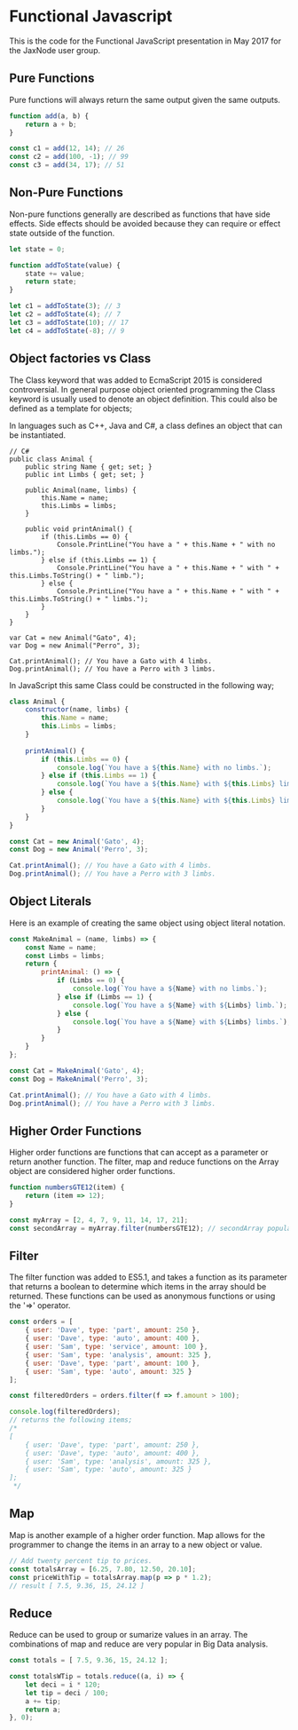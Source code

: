 # Functional Javascript

This is the code for the Functional JavaScript presentation in May 2017 for the JaxNode user group.

## Pure Functions

Pure functions will always return the same output given the same outputs.

```Javascript
function add(a, b) {
    return a + b;
}

const c1 = add(12, 14); // 26
const c2 = add(100, -1); // 99
const c3 = add(34, 17); // 51
```
## Non-Pure Functions

Non-pure functions generally are described as functions that have side effects. Side effects should be avoided because they can require or effect state outside of the function.

```Javascript
let state = 0;

function addToState(value) {
    state += value;
    return state;
}

let c1 = addToState(3); // 3
let c2 = addToState(4); // 7
let c3 = addToState(10); // 17
let c4 = addToState(-8); // 9
```

## Object factories vs Class

The Class keyword that was added to EcmaScript 2015 is considered controversial. 
In general purpose object oriented programming the Class keyword is usually used to denote an object definition. This could also be defined as a template for objects;

In languages such as C++, Java and C#, a class defines an object that can be instantiated.

```Csharp
// C#
public class Animal {
    public string Name { get; set; }
    public int Limbs { get; set; }
    
    public Animal(name, limbs) {
        this.Name = name;
        this.Limbs = limbs;
    }
    
    public void printAnimal() {
        if (this.Limbs == 0) {
            Console.PrintLine("You have a " + this.Name + " with no limbs.");
        } else if (this.Limbs == 1) {
            Console.PrintLine("You have a " + this.Name + " with " + this.Limbs.ToString() + " limb.");
        } else {
            Console.PrintLine("You have a " + this.Name + " with " + this.Limbs.ToString() + " limbs.");
        }
    }
}

var Cat = new Animal("Gato", 4);
var Dog = new Animal("Perro", 3);

Cat.printAnimal(); // You have a Gato with 4 limbs.
Dog.printAnimal(); // You have a Perro with 3 limbs.
```

In JavaScript this same Class could be constructed in the following way;

```Javascript
class Animal {
    constructor(name, limbs) {
        this.Name = name;
        this.Limbs = limbs;
    }
    
    printAnimal() {
        if (this.Limbs == 0) {
            console.log(`You have a ${this.Name} with no limbs.`);
        } else if (this.Limbs == 1) {
            console.log(`You have a ${this.Name} with ${this.Limbs} limb.`);
        } else {
            console.log(`You have a ${this.Name} with ${this.Limbs} limbs.`);
        }
    }
}

const Cat = new Animal('Gato', 4);
const Dog = new Animal('Perro', 3);

Cat.printAnimal(); // You have a Gato with 4 limbs.
Dog.printAnimal(); // You have a Perro with 3 limbs.
```
## Object Literals

Here is an example of creating the same object using object literal notation.

```Javascript
const MakeAnimal = (name, limbs) => {
    const Name = name;
    const Limbs = limbs;
    return {
        printAnimal: () => {
            if (Limbs == 0) {
                console.log(`You have a ${Name} with no limbs.`);
            } else if (Limbs == 1) {
                console.log(`You have a ${Name} with ${Limbs} limb.`);
            } else {
                console.log(`You have a ${Name} with ${Limbs} limbs.`);
            }    
        }    
    }
};

const Cat = MakeAnimal('Gato', 4);
const Dog = MakeAnimal('Perro', 3);

Cat.printAnimal(); // You have a Gato with 4 limbs.
Dog.printAnimal(); // You have a Perro with 3 limbs.
```

## Higher Order Functions

Higher order functions are functions that can accept as a parameter or return another function. 
The filter, map and reduce functions on the Array object are considered higher order functions.

```Javascript
function numbersGTE12(item) {
    return (item => 12);
}

const myArray = [2, 4, 7, 9, 11, 14, 17, 21];
const secondArray = myArray.filter(numbersGTE12); // secondArray populated by 14, 17, 21;  
```

## Filter

The filter function was added to ES5.1, and takes a function as its parameter that returns a boolean to determine which items in the array should be returned. These functions can be used as anonymous functions or using the '=>' operator.

```Javascript
const orders = [
    { user: 'Dave', type: 'part', amount: 250 },
    { user: 'Dave', type: 'auto', amount: 400 },
    { user: 'Sam', type: 'service', amount: 100 },
    { user: 'Sam', type: 'analysis', amount: 325 },
    { user: 'Dave', type: 'part', amount: 100 },
    { user: 'Sam', type: 'auto', amount: 325 }
];

const filteredOrders = orders.filter(f => f.amount > 100);

console.log(filteredOrders);
// returns the following items;
/*
[
    { user: 'Dave', type: 'part', amount: 250 },
    { user: 'Dave', type: 'auto', amount: 400 },
    { user: 'Sam', type: 'analysis', amount: 325 },
    { user: 'Sam', type: 'auto', amount: 325 }
]; 
 */
```

## Map

Map is another example of a higher order function. Map allows for the programmer to change the items in an array to a new object or value.

```Javascript
// Add twenty percent tip to prices.
const totalsArray = [6.25, 7.80, 12.50, 20.10];
const priceWithTip = totalsArray.map(p => p * 1.2);
// result [ 7.5, 9.36, 15, 24.12 ]
```

## Reduce

Reduce can be used to group or sumarize values in an array. The combinations of map and reduce are very popular in Big Data analysis.

```Javascript
const totals = [ 7.5, 9.36, 15, 24.12 ];

const totalsWTip = totals.reduce((a, i) => {
    let deci = i * 120;
    let tip = deci / 100;
    a += tip;
    return a;
}, 0);
```
